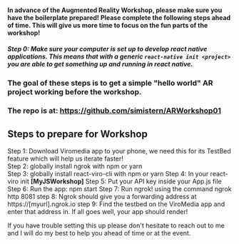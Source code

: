 #### In advance of the Augmented Reality Workshop, please make sure you have the boilerplate prepared! Please complete the following steps ahead of time. This will give us more time to focus on the fun parts of the workshop! 

##### Step 0: Make sure your computer is set up to develop react native applications. This means that with a generic `react-native init <project>` you are able to get something up and running in react native. 

### The goal of these steps is to get a simple "hello world" AR project working before the workshop. 

### The repo is at: https://github.com/simistern/ARWorkshop01

## Steps to prepare for Workshop 

Step 1: Download Viromedia app to your phone, we need this for its TestBed feature which will help us iterate faster!  
Step 2: globally install ngrok with npm or yarn  
Step 3: globally install react-viro-cli with npm or yarn 
Step 4: In your  react-viro init **[MyJSWorkshop]**
Step 5: Put your API key inside your App.js file
Step 6: Run the app:  npm start
Step 7: Run ngrok! using the command  ngrok http 8081
step 8: Ngrok should give you a forwarding address at https://[myurl].ngrok.io
step 9: Find the testbed on the ViroMedia app and enter that address in. If all goes well, your app should render! 


If you have trouble setting this up please don't hesitate to reach out to me and I will do my best to help you ahead of time or at the event.

